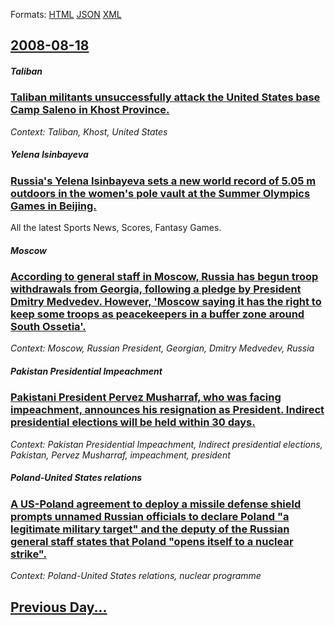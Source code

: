 
Formats: [HTML](2008/08/18/index.html)  [JSON](2008/08/18/index.json)  [XML](2008/08/18/index.xml)  

## [2008-08-18](/news/2008/08/18/index.md)

##### Taliban
### [ Taliban militants unsuccessfully attack the United States base Camp Saleno in Khost Province. ](/news/2008/08/18/taliban-militants-unsuccessfully-attack-the-united-states-base-camp-saleno-in-khost-province.md)
_Context: Taliban, Khost, United States_

##### Yelena Isinbayeva
### [ Russia's Yelena Isinbayeva sets a new world record of 5.05 m outdoors in the women's pole vault at the Summer Olympics Games in Beijing. ](/news/2008/08/18/russia-s-yelena-isinbayeva-sets-a-new-world-record-of-5-05-m-outdoors-in-the-women-s-pole-vault-at-the-summer-olympics-games-in-beijing.md)
All the latest Sports News, Scores, Fantasy Games.

##### Moscow
### [ According to general staff in Moscow, Russia has begun troop withdrawals from Georgia, following a pledge by President Dmitry Medvedev. However, 'Moscow saying it has the right to keep some troops as peacekeepers in a buffer zone around South Ossetia'. ](/news/2008/08/18/according-to-general-staff-in-moscow-russia-has-begun-troop-withdrawals-from-georgia-following-a-pledge-by-president-dmitry-medvedev-how.md)
_Context: Moscow, Russian President,  Georgian, Dmitry Medvedev, Russia_

##### Pakistan Presidential Impeachment
### [ Pakistani President Pervez Musharraf, who was facing impeachment, announces his resignation as President. Indirect presidential elections will be held within 30 days. ](/news/2008/08/18/pakistani-president-pervez-musharraf-who-was-facing-impeachment-announces-his-resignation-as-president-indirect-presidential-elections-w.md)
_Context: Pakistan Presidential Impeachment, Indirect presidential elections, Pakistan, Pervez Musharraf, impeachment, president_

##### Poland-United States relations
### [ A US-Poland agreement to deploy a missile defense shield prompts unnamed Russian officials to declare Poland "a legitimate military target" and the deputy of the Russian general staff states that Poland "opens itself to a nuclear strike". ](/news/2008/08/18/a-us-poland-agreement-to-deploy-a-missile-defense-shield-prompts-unnamed-russian-officials-to-declare-poland-a-legitimate-military-target.md)
_Context: Poland-United States relations, nuclear programme_

## [Previous Day...](/news/2008/08/17/index.md)

